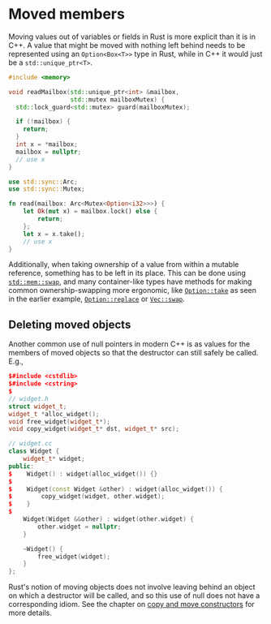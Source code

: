 # Moved members

Moving values out of variables or fields in Rust is more explicit than it is in
C++. A value that might be moved with nothing left behind needs to be
represented using an `Option<Box<T>>` type in Rust, while in C++ it would just
be a `std::unique_ptr<T>`.

<div class="comparison">

```c++
#include <memory>

void readMailbox(std::unique_ptr<int> &mailbox,
                 std::mutex mailboxMutex) {
  std::lock_guard<std::mutex> guard(mailboxMutex);

  if (!mailbox) {
    return;
  }
  int x = *mailbox;
  mailbox = nullptr;
  // use x
}
```

```rust
use std::sync::Arc;
use std::sync::Mutex;

fn read(mailbox: Arc<Mutex<Option<i32>>>) {
    let Ok(mut x) = mailbox.lock() else {
        return;
    };
    let x = x.take();
    // use x
}
```

</div>

Additionally, when taking ownership of a value from within a mutable reference,
something has to be left in its place. This can be done using
[`std::mem::swap`](https://doc.rust-lang.org/std/mem/fn.swap.html), and many
container-like types have methods for making common ownership-swapping more
ergonomic, like
[`Option::take`](https://doc.rust-lang.org/std/option/enum.Option.html#method.take)
as seen in the earlier example,
[`Option::replace`](https://doc.rust-lang.org/std/option/enum.Option.html#method.replace)
or
[`Vec::swap`](https://doc.rust-lang.org/std/vec/struct.Vec.html#method.swap_remove).

## Deleting moved objects

Another common use of null pointers in modern C++ is as values for the members
of moved objects so that the destructor can still safely be called. E.g.,

```cpp
$#include <cstdlib>
$#include <cstring>
$
// widget.h
struct widget_t;
widget_t *alloc_widget();
void free_widget(widget_t*);
void copy_widget(widget_t* dst, widget_t* src);

// widget.cc
class Widget {
    widget_t* widget;
public:
$    Widget() : widget(alloc_widget()) {}
$
$    Widget(const Widget &other) : widget(alloc_widget()) {
$        copy_widget(widget, other.widget);
$    }
$
    Widget(Widget &&other) : widget(other.widget) {
        other.widget = nullptr;
    }

    ~Widget() {
        free_widget(widget);
    }
};
```

Rust's notion of moving objects does not involve leaving behind an object on
which a destructor will be called, and so this use of null does not have a
corresponding idiom. See the chapter on [copy and move
constructors](/idioms/constructors/copy_and_move_constructors.md) for more
details.
